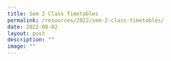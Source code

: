 ```yaml
---
title: Sem 2 Class Timetables
permalink: /resources/2022/sem-2-class-timetables/
date: 2022-08-02
layout: post
description: ""
image: ""
---
```

